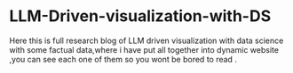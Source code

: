 # LLM-Driven-visualization-with-DS

Here this is full research blog of LLM driven visualization with data science with some factual data,where i have put all together into dynamic website ,you can see each one of them so you wont be bored to read .